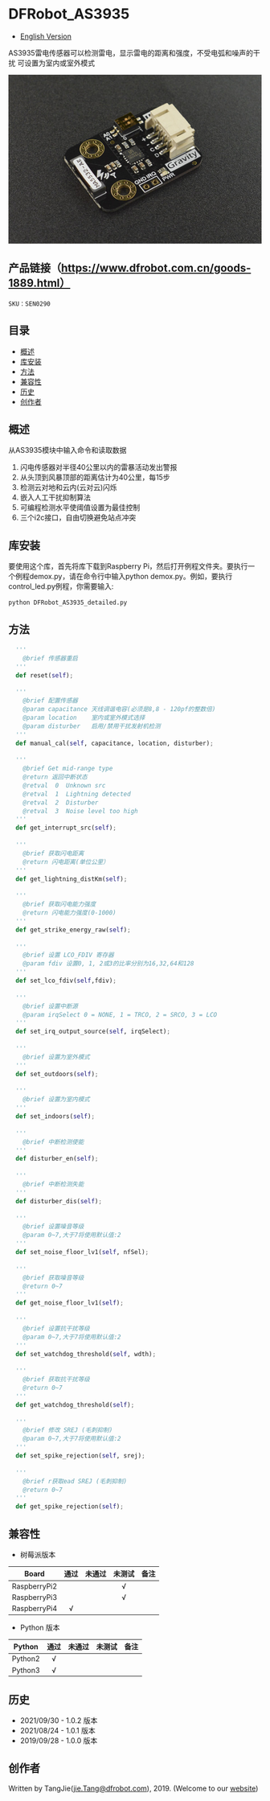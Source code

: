 # DFRobot_AS3935

* [English Version](./README.md)
  
AS3935雷电传感器可以检测雷电，显示雷电的距离和强度，不受电弧和噪声的干扰
可设置为室内或室外模式

![Product Image](../../resources/images/SEN0290.png)

## 产品链接（https://www.dfrobot.com.cn/goods-1889.html）

    SKU：SEN0290

## 目录

  * [概述](#概述)
  * [库安装](#库安装)
  * [方法](#方法)
  * [兼容性](#兼容性)
  * [历史](#历史)
  * [创作者](#创作者)
  
## 概述

从AS3935模块中输入命令和读取数据

1. 闪电传感器对半径40公里以内的雷暴活动发出警报
2. 从头顶到风暴顶部的距离估计为40公里，每15步
3. 检测云对地和云内(云对云)闪烁
4. 嵌入人工干扰抑制算法
5. 可编程检测水平使阈值设置为最佳控制
6. 三个i2c接口，自由切换避免站点冲突

## 库安装

要使用这个库，首先将库下载到Raspberry Pi，然后打开例程文件夹。要执行一个例程demox.py，请在命令行中输入python demox.py。例如，要执行control_led.py例程，你需要输入:

```python
python DFRobot_AS3935_detailed.py
```

## 方法

```python
  '''
    @brief 传感器重启
  '''
  def reset(self);

  '''
    @brief 配置传感器 
    @param capacitance 天线调谐电容(必须是8,8 - 120pf的整数倍)
    @param location    室内或室外模式选择
    @param disturber   启用/禁用干扰发射机检测
  '''
  def manual_cal(self, capacitance, location, disturber);

  '''
    @brief Get mid-range type
    @return 返回中断状态
    @retval  0  Unknown src
    @retval  1  Lightning detected
    @retval  2  Disturber
    @retval  3  Noise level too high
  '''
  def get_interrupt_src(self);

  '''
    @brief 获取闪电距离 
    @return 闪电距离(单位公里）
  '''
  def get_lightning_distKm(self);

  '''
    @brief 获取闪电能力强度 
    @return 闪电能力强度(0-1000)
  '''
  def get_strike_energy_raw(self);

  '''
    @brief 设置 LCO_FDIV 寄存器
    @param fdiv 设置0, 1, 2或3的比率分别为16,32,64和128
  '''
  def set_lco_fdiv(self,fdiv);

  '''
    @brief 设置中断源
    @param irqSelect 0 = NONE, 1 = TRCO, 2 = SRCO, 3 = LCO
  '''
  def set_irq_output_source(self, irqSelect);

  '''
    @brief 设置为室外模式
  '''
  def set_outdoors(self);

  '''
    @brief 设置为室内模式
  '''
  def set_indoors(self);

  '''
    @brief 中断检测使能
  '''
  def disturber_en(self);

  '''
    @brief 中断检测失能
  '''
  def disturber_dis(self);

  '''
    @brief 设置噪音等级
    @param 0~7,大于7将使用默认值:2
  '''
  def set_noise_floor_lv1(self, nfSel);

  '''
    @brief 获取噪音等级
    @return 0~7
  '''
  def get_noise_floor_lv1(self);

  '''
    @brief 设置抗干扰等级
    @param 0~7,大于7将使用默认值:2  
  '''
  def set_watchdog_threshold(self, wdth);

  '''
    @brief 获取抗干扰等级
    @return 0~7
  '''
  def get_watchdog_threshold(self);

  '''
    @brief 修改 SREJ (毛刺抑制)
    @param 0~7,大于7将使用默认值:2
  '''
  def set_spike_rejection(self, srej);

  '''
    @brief r获取ead SREJ (毛刺抑制)
    @return 0~7
  '''
  def get_spike_rejection(self);
```
## 兼容性

* 树莓派版本

| Board        |    通过   |    未通过   |   未测试 |   备注   |
| ------------ | :-------: | :--------: | :------: | ------- |
| RaspberryPi2 |           |            |    √     |         |
| RaspberryPi3 |           |            |    √     |         |
| RaspberryPi4 |     √     |            |          |         |

* Python 版本

| Python  |   通过    |    未通过   |  未测试  |   备注   |
| ------- | :-------: | :--------: | :------: | ------- |
| Python2 |     √     |            |          |         |
| Python3 |     √     |            |          |         |

## 历史

- 2021/09/30 - 1.0.2 版本
- 2021/08/24 - 1.0.1 版本
- 2019/09/28 - 1.0.0 版本

## 创作者

Written by TangJie(jie.Tang@dfrobot.com), 2019. (Welcome to our [website](https://www.dfrobot.com/))
